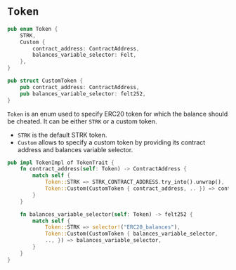 # `Token`

```rust
pub enum Token {
    STRK,
    Custom {
        contract_address: ContractAddress,
        balances_variable_selector: Felt,
    },
}

pub struct CustomToken {
    pub contract_address: ContractAddress,
    pub balances_variable_selector: felt252,
}
```

`Token` is an enum used to specify ERC20 token for which the balance should be cheated. It can be either `STRK` or a custom token.
- `STRK` is the default STRK token.
- `Custom` allows to specify a custom token by providing its contract address and balances variable selector.

```rust
pub impl TokenImpl of TokenTrait {
    fn contract_address(self: Token) -> ContractAddress {
        match self {
            Token::STRK => STRK_CONTRACT_ADDRESS.try_into().unwrap(),
            Token::Custom(CustomToken { contract_address, .. }) => contract_address,
        }
    }

    fn balances_variable_selector(self: Token) -> felt252 {
        match self {
            Token::STRK => selector!("ERC20_balances"),
            Token::Custom(CustomToken { balances_variable_selector,
            .., }) => balances_variable_selector,
        }
    }
}
```
